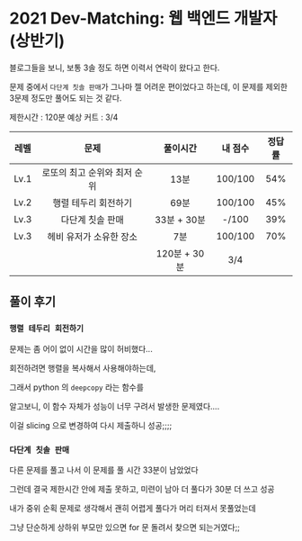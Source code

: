 # 2021 Dev-Matching: 웹 백엔드 개발자(상반기)

블로그들을 보니, 보통 3솔 정도 하면 이력서 연락이 왔다고 한다.

문제 중에서 `다단계 칫솔 판매`가 그나마 젤 어려운 편이었다고 하는데, 이 문제를 제외한 3문제 정도만 풀어도 되는 것 같다.

제한시간 : 120분
예상 커트 : 3/4

|  레벨  |        문제        |    풀이시간    |  내 점수   | 정답률 |
|:----:|:----------------:|:----------:|:-------:|:---:|
| Lv.1 | 로또의 최고 순위와 최저 순위 |    13분     | 100/100 | 54% |
| Lv.2 |   행렬 테두리 회전하기    |    69분     | 100/100 | 45% |
| Lv.3 |    다단계 칫솔 판매     | 33분 + 30분  |  -/100  | 39% |
| Lv.3 |  헤비 유저가 소유한 장소   |     7분     | 100/100 | 70% |
|      |                  | 120분 + 30분 |   3/4   |     |

## 풀이 후기

### `행렬 테두리 회전하기` 

문제는 좀 어이 없이 시간을 많이 허비했다...

회전하려면 행렬을 복사해서 사용해야하는데, 

그래서 python 의 `deepcopy` 라는 함수를

알고보니, 이 함수 자체가 성능이 너무 구려서 발생한 문제였다....

이걸 slicing 으로 변경하여 다시 제출하니 성공;;;;

### `다단계 칫솔 판매`

다른 문제를 풀고 나서 이 문제를 풀 시간 33분이 남았었다 

그런데 결국 제한시간 안에 제출 못하고, 미련이 남아 더 풀다가 30분 더 쓰고 성공

내가 중위 순획 문제로 생각해서 괜히 어렵게 풀다가 머리 터져서 못풀었는데

그냥 단순하게 상하위 부모만 있으면 for 문 돌려서 찾으면 되는거였다;;
